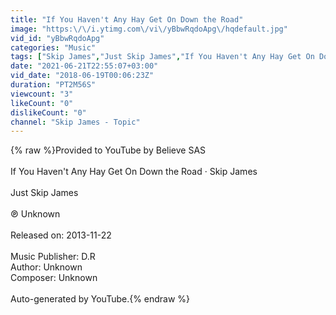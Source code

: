 ```yaml
---
title: "If You Haven't Any Hay Get On Down the Road"
image: "https:\/\/i.ytimg.com\/vi\/yBbwRqdoApg\/hqdefault.jpg"
vid_id: "yBbwRqdoApg"
categories: "Music"
tags: ["Skip James","Just Skip James","If You Haven't Any Hay Get On Down the Road"]
date: "2021-06-21T22:55:07+03:00"
vid_date: "2018-06-19T00:06:23Z"
duration: "PT2M56S"
viewcount: "3"
likeCount: "0"
dislikeCount: "0"
channel: "Skip James - Topic"
---
```

{% raw %}Provided to YouTube by Believe SAS<br /><br />If You Haven't Any Hay Get On Down the Road · Skip James<br /><br />Just Skip James<br /><br />℗ Unknown<br /><br />Released on: 2013-11-22<br /><br />Music Publisher: D.R<br />Author: Unknown<br />Composer: Unknown<br /><br />Auto-generated by YouTube.{% endraw %}
